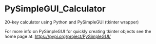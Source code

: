 # PySimpleGUI_Calculator
20-key calculator using Python and PySimpleGUI (tkinter wrapper)

For more info on PySimpleGUI for quickly creating tkinter objects see the home page at: https://pypi.org/project/PySimpleGUI/
